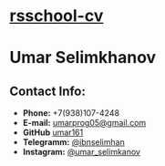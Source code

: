 # [rsschool-cv]()

# Umar Selimkhanov

## Contact Info:

- **Phone:** +7(938)107-4248
- **E-mail:** umarprog05@gmail.com
- **GitHub** [umar161](https://github.com/umar161)
- **Telegramm:** [@ibnselimhan](https://t.me/ibnselimhan)
- **Instagram:** [@umar_selimkanov](https://www.instagram.com/umar_selimkhanov/)
